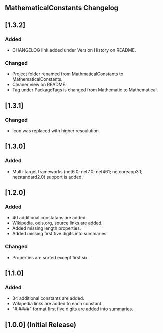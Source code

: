 ## MathematicalConstants Changelog

<!--
## [Unreleased]

### Added

### Changed

### Removed
-->

## [1.3.2]

### Added
* CHANGELOG link added under Version History on README.

### Changed
* Project folder renamed from MathmaticalConstants to MathematicalConstants.
* Cleaner view on README.
* Tag under PackageTags is changed from Mathematic to Mathematical.

## [1.3.1]

### Changed
 * Icon was replaced with higher resoulution.

## [1.3.0]

### Added
* Multi-target frameworks (net6.0; net7.0; net461; netcoreapp3.1; netstandard2.0) support is added.

## [1.2.0]

### Added
* 40 additional constatans are added.
* Wikipedia, oeis.org, source links are added.
* Added missing length properties.
* Added missing first five digits into summaries. 	  

### Changed
* Properties are sorted except first six.

## [1.1.0]

### Added

* 34 additional constants are added.
* Wikipedia links are added to each constant.
* "#.####" format first five digits are added into summaries.

## [1.0.0] (Initial Release)
